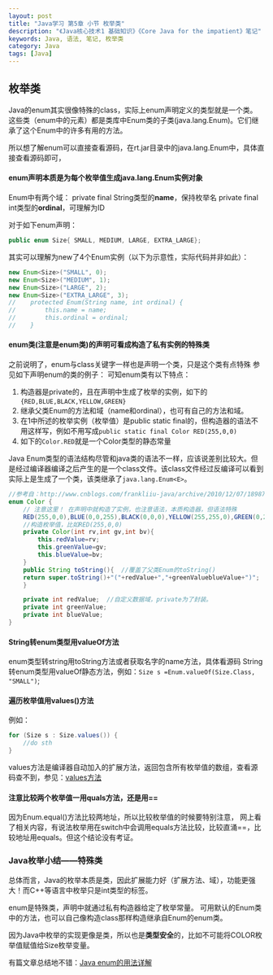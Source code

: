 ```yaml
---
layout: post
title: "Java学习 第5章 小节 枚举类"
description: "《Java核心技术1 基础知识》《Core Java for the impatient》笔记"
keywords: Java, 语法, 笔记, 枚举类
category: Java
tags: [Java]
---
```


## 枚举类
Java的enum其实很像特殊的class，实际上enum声明定义的类型就是一个类。
这些类（enum中的元素）都是类库中Enum类的子类(java.lang.Enum<E>)。它们继承了这个Enum中的许多有用的方法。

所以想了解enum可以直接查看源码，在rt.jar目录中的java.lang.Enum中，具体直接查看源码即可，

#### enum声明本质是为每个枚举值生成java.lang.Enum实例对象
Enum中有两个域：
private final String类型的**name**，保持枚举名
private final int类型的**ordinal**，可理解为ID

对于如下enum声明：

```java
public enum Size{ SMALL, MEDIUM, LARGE, EXTRA_LARGE};
```

其实可以理解为new了4个Enum实例（以下为示意性，实际代码并非如此）：

```java
new Enum<Size>("SMALL", 0);
new Enum<Size>("MEDIUM", 1);
new Enum<Size>("LARGE", 2);
new Enum<Size>("EXTRA_LARGE", 3);
//    protected Enum(String name, int ordinal) {
//        this.name = name;
//        this.ordinal = ordinal;
//    }
```

#### enum类(注意是enum类)的声明可看成构造了私有实例的特殊类
之前说明了，enum与class关键字一样也是声明一个类，只是这个类有点特殊
参见如下声明enum的类的例子：
可知enum类有以下特点：

1. 构造器是private的，且在声明中生成了枚举的实例，如下的`{RED,BLUE,BLACK,YELLOW,GREEN}`
2. 继承父类Enum的方法和域（name和ordinal），也可有自己的方法和域。
3. 在1中所述的枚举实例（枚举值）是public static final的，但构造器的语法不用这样写，例如不用写成`public static final Color RED(255,0,0)`
4. 如下的`Color.RED`就是一个Color类型的静态常量

Java Enum类型的语法结构尽管和java类的语法不一样，应该说差别比较大。但是经过编译器编译之后产生的是一个class文件。该class文件经过反编译可以看到实际上是生成了一个类，该类继承了`java.lang.Enum<E>`。

```java
//参考自：http://www.cnblogs.com/frankliiu-java/archive/2010/12/07/1898721.html
enum Color {
    // 注意这里！ 在声明中就构造了实例，也注意语法，本质构造器，但语法特殊
    RED(255,0,0),BLUE(0,0,255),BLACK(0,0,0),YELLOW(255,255,0),GREEN(0,255,0);  
    //构造枚举值，比如RED(255,0,0)  
    private Color(int rv,int gv,int bv){  
        this.redValue=rv;  
        this.greenValue=gv;  
        this.blueValue=bv;  
    }
    public String toString(){  //覆盖了父类Enum的toString()  
    return super.toString()+"("+redValue+","+greenValueblueValue+")";  
    }  

    private int redValue;  //自定义数据域，private为了封装。  
    private int greenValue;  
    private int blueValue; 
}
```

#### String转enum类型用valueOf方法
enum类型转string用toString方法或者获取名字的name方法，具体看源码
String转enum类型用valueOf静态方法，例如：`Size s =Enum.valueOf(Size.Class, "SMALL")`;

#### 遍历枚举值用values()方法
例如：

```java
for (Size s : Size.values()) {
    //do sth
}
```

values方法是编译器自动加入的扩展方法，返回包含所有枚举值的数组，查看源码查不到，参见：[values方法](http://stackoverflow.com/questions/13659217/values-method-of-enum)

#### 注意比较两个枚举值一用quals方法，还是用==
因为Enum.equal()方法比较两地址，所以比较枚举值的时候要特别注意，
网上看了相关内容，有说法枚举用在switch中会调用equals方法比较，比较直涌==，比较地址用equals。但这个结论没有考证。

### Java枚举小结——特殊类
总体而言，Java的枚举本质是类，因此扩展能力好（扩展方法、域），功能更强大！而C++等语言中枚举只是int类型的标签。

enum是特殊类，声明中就通过私有构造器给定了枚举常量。
可用默认的Enum类中的方法，也可以自己像构造class那样构造继承自Enum的enum类。

因为Java中枚举的实现更像是类，所以也是**类型安全**的，比如不可能将COLOR枚举值赋值给Size枚举变量。

有篇文章总结地不错：[Java enum的用法详解](http://www.cnblogs.com/happyPawpaw/archive/2013/04/09/3009553.html)
